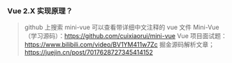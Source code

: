 <!--
 * @Author: Shu Binqi
 * @Date: 2023-03-10 14:10:22
 * @LastEditors: Shu Binqi
 * @LastEditTime: 2023-03-10 16:34:13
 * @Description: Vue 源码解析
 * @Version: 1.0.0
 * @FilePath: \interviewQuestions\前端框架\Vue\Vue源码解析.md
-->

### Vue 2.X 实现原理？

> github 上搜索 mini-vue 可以查看带详细中文注释的 vue 文件
> Mini-Vue（学习源码）：https://github.com/cuixiaorui/mini-vue
> Vue 项目面试题：https://www.bilibili.com/video/BV1YM411w7Zc
> 掘金源码解析文章；https://juejin.cn/post/7017628727345414152

